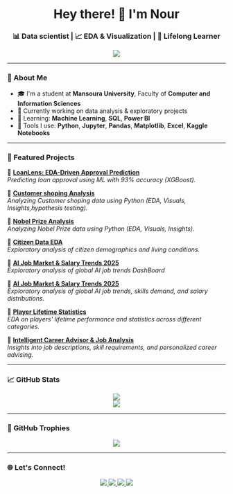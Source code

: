 <!-- Header -->
<h1 align="center">Hey there! 👋 I'm Nour</h1>
<h3 align="center">📊 Data scientist | 📈 EDA & Visualization | 🧠 Lifelong Learner</h3>

<p align="center">
  <img src="https://readme-typing-svg.demolab.com?font=Fira+Code&size=22&pause=1000&center=true&vCenter=true&width=435&lines=Turning+Data+into+Decisions;Exploring+Patterns+in+Numbers!" />
</p>

---

### 🧠 About Me

- 🎓 I'm a student at **Mansoura University**, Faculty of **Computer and Information Sciences**
- 🧪 Currently working on data analysis & exploratory projects  
- 🌱 Learning: **Machine Learning**, **SQL**, **Power BI**  
- 🧰 Tools I use: **Python**, **Jupyter**, **Pandas**, **Matplotlib**, **Excel**, **Kaggle Notebooks**

---

### 🚀 Featured Projects
🔹 [**LoanLens: EDA-Driven Approval Prediction**](https://www.kaggle.com/code/nourahmed1/loanlens-eda-driven-approval-prediction)  
*Predicting loan approval using ML with 93% accuracy (XGBoost).*
 
🔹 [**Customer shoping  Analysis**](https://www.kaggle.com/code/nourahmed1/eda-customer-shopping)  
*Analyzing Customer shoping data using Python (EDA, Visuals, Insights,hypothesis testing).*

🔹 [**Nobel Prize Analysis**](https://github.com/NOUR-wq277/NOBEL-PRIZE-ANALYSIS)  
*Analyzing Nobel Prize data using Python (EDA, Visuals, Insights).*

🔹 [**Citizen Data EDA**](https://github.com/NOUR-wq277/Citizen-Data-Analysis-EDA-)  
*Exploratory analysis of citizen demographics and living conditions.*

🔹 [**AI Job Market & Salary Trends 2025**](https://github.com/NOUR-wq277/Global-AI-Job-Market-Salary/blob/main/README.md)  
*Exploratory analysis of global AI job trends DashBoard*

🔹 [**AI Job Market & Salary Trends 2025**](https://www.kaggle.com/code/nourahmed1/eda-global-ai-job-market-salary-trends-2025)  
*Exploratory analysis of global AI job trends, skills demand, and salary distributions.*

🔹 [**Player Lifetime Statistics**](https://www.kaggle.com/code/nourahmed1/eda-player-lifetime-statistics)  
*EDA on players' lifetime performance and statistics across different categories.*

🔹 [**Intelligent Career Advisor & Job Analysis**](https://www.kaggle.com/code/nourahmed1/eda-intelligent-career-advisor-and-job-analysis)  
*Insights into job descriptions, skill requirements, and personalized career advising.*



---

### 📈 GitHub Stats

<p align="center">
  <img src="https://github-readme-stats.vercel.app/api?username=NOUR-wq277&show_icons=true&theme=tokyonight" />
  <br />
  <img src="https://github-readme-stats.vercel.app/api/top-langs/?username=NOUR-wq277&layout=compact&theme=tokyonight" />
</p>

---

### 🏅 GitHub Trophies

<p align="center">
  <img src="https://github-profile-trophy.vercel.app/?username=NOUR-wq277&theme=algolia&no-frame=true&margin-w=10" />
</p>

---

### 🌐 Let's Connect!

<p align="center">
  <a href="https://www.linkedin.com/in/nour-ahmed-13677531b?utm_source=share&utm_campaign=share_via&utm_content=profile&utm_medium=android_app" target="_blank">
    <img src="https://img.shields.io/badge/LinkedIn-blue?style=for-the-badge&logo=linkedin&logoColor=white" />
  </a>
  <a href="https://www.facebook.com/share/16HuwwtTiC/" target="_blank">
    <img src="https://img.shields.io/badge/Facebook-1877F2?style=for-the-badge&logo=facebook&logoColor=white" />
  </a>
  <a href="mailto:siisquakzj899@gmail.com">
    <img src="https://img.shields.io/badge/Gmail-D14836?style=for-the-badge&logo=gmail&logoColor=white" />
  </a>
  <a href="https://www.kaggle.com/nourahmed1" target="_blank">
    <img src="https://img.shields.io/badge/Kaggle-20BEFF?style=for-the-badge&logo=kaggle&logoColor=white" />
  </a>
</p>
